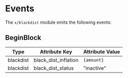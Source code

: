 <!--
order: 4
-->

# Events

The `x/blackdist` module emits the following events:

## BeginBlock

| Type                 | Attribute Key       | Attribute Value |
|----------------------|---------------------|-----------------|
| blackdist             | black_dist_inflation | `{amount}`      |
| blackdist             | black_dist_status    | "inactive"      |

